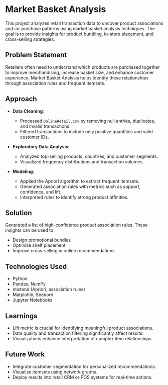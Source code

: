 # Market Basket Analysis

This project analyzes retail transaction data to uncover product associations and co-purchase patterns using market basket analysis techniques. The goal is to provide insights for product bundling, in-store placement, and cross-selling strategies.

## Problem Statement

Retailers often need to understand which products are purchased together to improve merchandising, increase basket size, and enhance customer experience. Market Basket Analysis helps identify these relationships through association rules and frequent itemsets.

## Approach

- **Data Cleaning**:
  - Processed `OnlineRetail.csv` by removing null entries, duplicates, and invalid transactions.
  - Filtered transactions to include only positive quantities and valid customer IDs.

- **Exploratory Data Analysis**:
  - Analyzed top-selling products, countries, and customer segments.
  - Visualized frequency distributions and transaction volumes.

- **Modeling**:
  - Applied the Apriori algorithm to extract frequent itemsets.
  - Generated association rules with metrics such as support, confidence, and lift.
  - Interpreted rules to identify strong product affinities.

## Solution

Generated a list of high-confidence product association rules. These insights can be used to:
- Design promotional bundles
- Optimize shelf placement
- Improve cross-selling in online recommendations

## Technologies Used

- Python
- Pandas, NumPy
- mlxtend (Apriori, association rules)
- Matplotlib, Seaborn
- Jupyter Notebooks

## Learnings

- Lift metric is crucial for identifying meaningful product associations.
- Data quality and transaction filtering significantly affect results.
- Visualizations enhance interpretation of complex item relationships.

## Future Work

- Integrate customer segmentation for personalized recommendations.
- Visualize itemsets using network graphs.
- Deploy results into retail CRM or POS systems for real-time actions.
